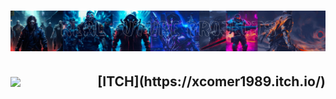 <h1 align="center">
  <img src="https://raw.githubusercontent.com/GodOfSparta/GodOfSparta/main/RealFutureProjects_Banner_2.jpg">
</h1>
<h2 align="center">
 <div style="display: flex; justify-content: space-between; align-items: center;">
  <img src="https://media.giphy.com/media/v1.Y2lkPTc5MGI3NjExZWZ2ZHh4MWp3Z3hqdDVybXEzb2plOGw3eDB3ZjVndnlubHZyd2NucCZlcD12MV9pbnRlcm5hbF9naWZfYnlfaWQmY3Q9Zw/gh0RRgkTXedvF0pDc0/giphy.gif" width="100"/>
  [ITCH](https://xcomer1989.itch.io/)
</div>


